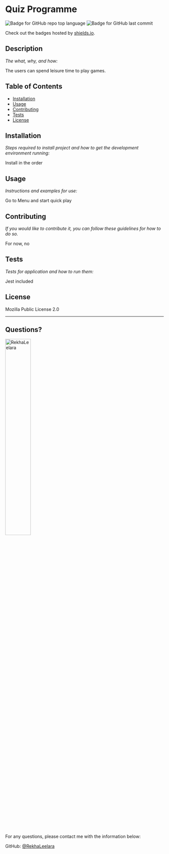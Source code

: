 # Quiz Programme

  ![Badge for GitHub repo top language](https://img.shields.io/github/languages/top/rekhaleelara/test?style=flat&logo=appveyor) ![Badge for GitHub last commit](https://img.shields.io/github/last-commit/rekhaleelara/test?style=flat&logo=appveyor)
  
  Check out the badges hosted by [shields.io](https://shields.io/).
  
  
  ## Description 
  
  *The what, why, and how:* 
  
  The users can spend leisure time to play games.

  ## Table of Contents
  * [Installation](#installation)
  * [Usage](#usage)
  * [Contributing](#contributing)
  * [Tests](#tests)
  * [License](#license)
  
  ## Installation
  
  *Steps required to install project and how to get the development environment running:*
  
  Install in the order
  
  ## Usage 
  
  *Instructions and examples for use:*
  
  Go to Menu and start quick play
  
  ## Contributing
  
  *If you would like to contribute it, you can follow these guidelines for how to do so.*
  
  For now, no
  
  ## Tests
  
  *Tests for application and how to run them:*
  
  Jest included
  
  ## License
  
  Mozilla Public License 2.0
  
  ---
  
  ## Questions?

  <img src="https://avatars.githubusercontent.com/u/62070645?v=4" alt="RekhaLeelara" width="40%" />
  
  For any questions, please contact me with the information below:
 
  GitHub: [@RekhaLeelara](https://api.github.com/users/RekhaLeelara)
  